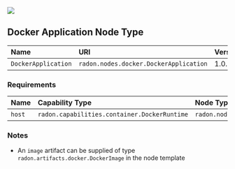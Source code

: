 ![](https://img.shields.io/badge/Status:-DEVELOPMENT-red)

## Docker Application Node Type

| Name | URI | Version | Derived From |
|:---- |:--- |:------- |:------------ |
| `DockerApplication` | `radon.nodes.docker.DockerApplication` | 1.0.0 | `radon.nodes.abstract.ContainerApplication` |

### Requirements

| Name | Capability Type | Node Type Constraint | Relationship Type | Occurrences |
|:---- |:--------------- |:-------------------- |:----------------- |:------------|
| `host` | `radon.capabilities.container.DockerRuntime` | `radon.nodes.abstract.ContainerRuntime` | `tosca.relationships.HostedOn` | [1, 1] |

### Notes

* An `image` artifact can be supplied of type `radon.artifacts.docker.DockerImage` in the node template
